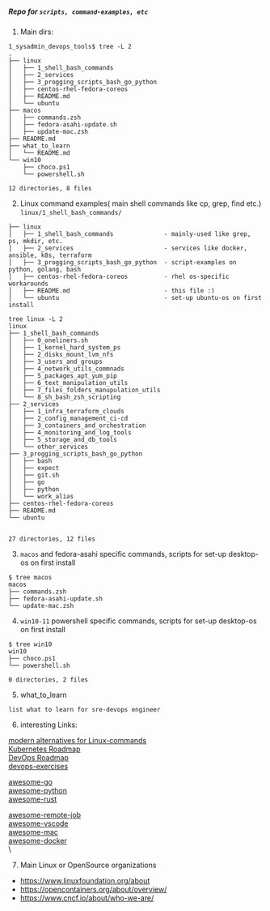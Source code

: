 ##### Repo for ```scripts, command-examples, etc```

1. Main dirs:
```
1_sysadmin_devops_tools$ tree -L 2         
.
├── linux
│   ├── 1_shell_bash_commands
│   ├── 2_services
│   ├── 3_progging_scripts_bash_go_python
│   ├── centos-rhel-fedora-coreos
│   ├── README.md
│   └── ubuntu
├── macos
│   ├── commands.zsh
│   ├── fedora-asahi-update.sh
│   ├── update-mac.zsh
├── README.md
├── what_to_learn
│   └── README.md
└── win10
    ├── choco.ps1
    └── powershell.sh

12 directories, 8 files
```

2. Linux command examples( main shell commands like cp, grep, find etc.) ```linux/1_shell_bash_commands/```
```
├── linux
│   ├── 1_shell_bash_commands              - mainly-used like grep, ps, mkdir, etc.
│   ├── 2_services                         - services like docker, ansible, k8s, terraform
│   ├── 3_progging_scripts_bash_go_python  - script-examples on python, golang, bash
│   ├── centos-rhel-fedora-coreos          - rhel os-specific workarounds
│   ├── README.md                          - this file :)
│   └── ubuntu                             - set-up ubuntu-os on first install
```

```
tree linux -L 2
linux
├── 1_shell_bash_commands
│   ├── 0_oneliners.sh
│   ├── 1_kernel_hard_system_ps
│   ├── 2_disks_mount_lvm_nfs
│   ├── 3_users_and_groups
│   ├── 4_network_utils_commnads
│   ├── 5_packages_apt_yum_pip
│   ├── 6_text_manipulation_utils
│   ├── 7_files_folders_manupulation_utils
│   └── 8_sh_bash_zsh_scripting
├── 2_services
│   ├── 1_infra_terraform_clouds
│   ├── 2_config_management_ci-cd
│   ├── 3_containers_and_orchestration
│   ├── 4_monitoring_and_log_tools
│   ├── 5_storage_and_db_tools
│   └── other_services
├── 3_progging_scripts_bash_go_python
│   ├── bash
│   ├── expect
│   ├── git.sh
│   ├── go
│   ├── python
│   └── work_alias
├── centos-rhel-fedora-coreos
├── README.md
└── ubuntu


27 directories, 12 files
```


3. ```macos``` and fedora-asahi specific commands, scripts for set-up desktop-os on first install

```
$ tree macos 
macos
├── commands.zsh
├── fedora-asahi-update.sh
└── update-mac.zsh
```

4. ```win10-11``` powershell specific commands, scripts for set-up desktop-os on first install
```
$ tree win10 
win10
├── choco.ps1
└── powershell.sh

0 directories, 2 files
```


5. what_to_learn
```
list what to learn for sre-devops engineer
```


6. interesting Links:  

[modern alternatives for Linux-commands](https://github.com/ibraheemdev/modern-unix)  
[Kubernetes Roadmap](https://roadmap.sh/kubernetes)  
[DevOps Roadmap](https://roadmap.sh/devops)  
[devops-exercises](https://github.com/bregman-arie/devops-exercises)  

[awesome-go](https://github.com/avelino/awesome-go)  
[awesome-python](https://github.com/vinta/awesome-python)  
[awesome-rust](https://github.com/rust-unofficial/awesome-rust)  

[awesome-remote-job](https://github.com/lukasz-madon/awesome-remote-job)  
[awesome-vscode](https://github.com/viatsko/awesome-vscode)  
[awesome-mac](https://github.com/jaywcjlove/awesome-mac)  
[awesome-docker](https://github.com/veggiemonk/awesome-docker)  
\


7. Main Linux or OpenSource organizations
* https://www.linuxfoundation.org/about
* https://opencontainers.org/about/overview/
* https://www.cncf.io/about/who-we-are/
